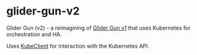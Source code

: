 # glider-gun-v2

Glider Gun (v2) - a reimagining of [Glider Gun v1](https://github.com/DimensionDataResearch/glider-gun) that uses Kubernetes for orchestration and HA.

Uses [KubeClient](https://github.com/tintoy/dotnet-kube-client) for interaction with the Kubernetes API.
